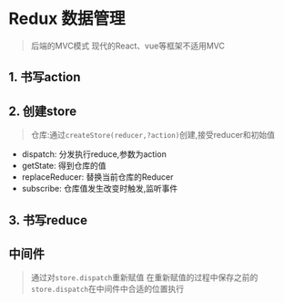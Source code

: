 # Redux 数据管理

> 后端的MVC模式
> 现代的React、vue等框架不适用MVC

## 1. 书写action

## 2. 创建store

> 仓库:通过`createStore(reducer,?action)`创建,接受reducer和初始值

- dispatch: 分发执行reduce,参数为action
- getState: 得到仓库的值
- replaceReducer: 替换当前仓库的Reducer
- subscribe: 仓库值发生改变时触发,监听事件

## 3. 书写reduce

## 中间件

> 通过对`store.dispatch`重新赋值
> 在重新赋值的过程中保存之前的`store.dispatch`在中间件中合适的位置执行
